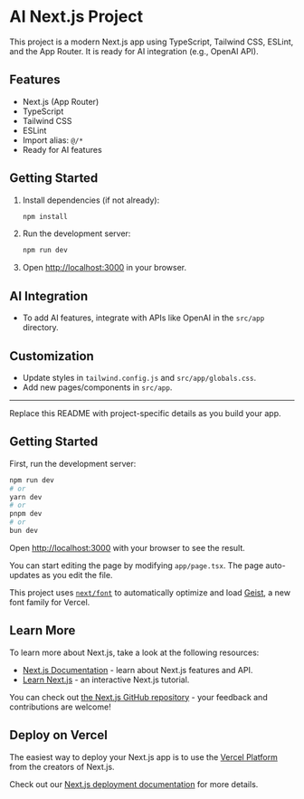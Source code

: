 
# AI Next.js Project
    
This project is a modern Next.js app using TypeScript, Tailwind CSS, ESLint, and the App Router. It is ready for AI integration (e.g., OpenAI API).

## Features
- Next.js (App Router)
- TypeScript
- Tailwind CSS
- ESLint
- Import alias: `@/*`
- Ready for AI features

## Getting Started

1. Install dependencies (if not already):
	```sh
	npm install
	```
2. Run the development server:
	```sh
	npm run dev
	```
3. Open [http://localhost:3000](http://localhost:3000) in your browser.

## AI Integration
- To add AI features, integrate with APIs like OpenAI in the `src/app` directory.

## Customization
- Update styles in `tailwind.config.js` and `src/app/globals.css`.
- Add new pages/components in `src/app`.

---

Replace this README with project-specific details as you build your app.

## Getting Started

First, run the development server:

```bash
npm run dev
# or
yarn dev
# or
pnpm dev
# or
bun dev
```

Open [http://localhost:3000](http://localhost:3000) with your browser to see the result.

You can start editing the page by modifying `app/page.tsx`. The page auto-updates as you edit the file.

This project uses [`next/font`](https://nextjs.org/docs/app/building-your-application/optimizing/fonts) to automatically optimize and load [Geist](https://vercel.com/font), a new font family for Vercel.

## Learn More

To learn more about Next.js, take a look at the following resources:

- [Next.js Documentation](https://nextjs.org/docs) - learn about Next.js features and API.
- [Learn Next.js](https://nextjs.org/learn) - an interactive Next.js tutorial.

You can check out [the Next.js GitHub repository](https://github.com/vercel/next.js) - your feedback and contributions are welcome!

## Deploy on Vercel

The easiest way to deploy your Next.js app is to use the [Vercel Platform](https://vercel.com/new?utm_medium=default-template&filter=next.js&utm_source=create-next-app&utm_campaign=create-next-app-readme) from the creators of Next.js.

Check out our [Next.js deployment documentation](https://nextjs.org/docs/app/building-your-application/deploying) for more details.
